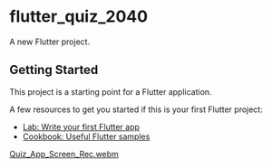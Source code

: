 # flutter_quiz_2040

A new Flutter project.

## Getting Started

This project is a starting point for a Flutter application.

A few resources to get you started if this is your first Flutter project:

- [Lab: Write your first Flutter app](https://docs.flutter.dev/get-started/codelab)
- [Cookbook: Useful Flutter samples](https://docs.flutter.dev/cookbook)

[Quiz_App_Screen_Rec.webm](https://github.com/jainmonisha17/Quiz_App/assets/61319556/36b968fd-8fa9-487e-872c-e3f06a4ede9b)
